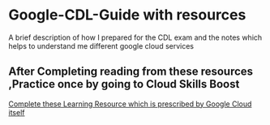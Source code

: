 # Google-CDL-Guide with resources

A brief description of how I prepared for the CDL exam and the notes which helps to understand me different google cloud services

## After Completing reading from these resources ,Practice once by going to Cloud Skills Boost

[Complete these Learning Resource which is prescribed by Google Cloud itself](https://www.cloudskillsboost.google/paths/9)
